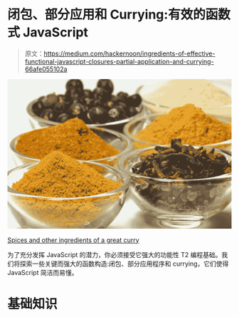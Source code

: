 # 闭包、部分应用和 Currying:有效的函数式 JavaScript

> 原文：<https://medium.com/hackernoon/ingredients-of-effective-functional-javascript-closures-partial-application-and-currying-66afe055102a>

![](img/88ef78529716a3e1e65830275deffca1.png)

[Spices and other ingredients of a great curry](https://pixabay.com/en/spices-white-pepper-nutmeg-cloves-541974/)

为了充分发挥 JavaScript 的潜力，你必须接受它强大的功能性 T2 编程基础。我们将探索一些关键而强大的函数构造:闭包、部分应用程序和 currying，它们使得 JavaScript 简洁而易懂。

# 基础知识